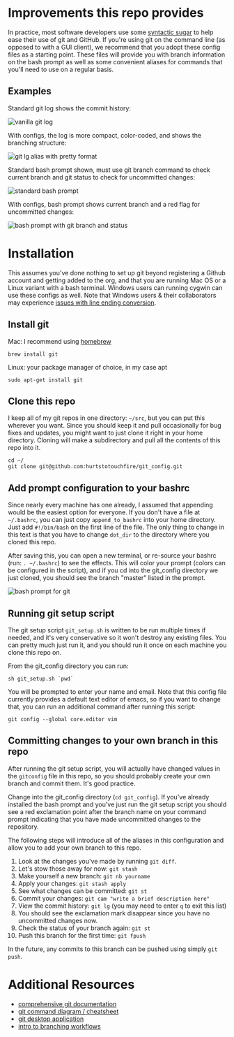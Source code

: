 Improvements this repo provides
===============================

In practice, most software developers use some [syntactic sugar](http://en.wikipedia.org/wiki/Syntactic_sugar) to help ease their use of git and GitHub. If you're using git on the command line (as opposed to with a GUI client), we recommend that you adopt these config files as a starting point. These files will provide you with branch information on the bash prompt as well as some convenient aliases for commands that you'll need to use on a regular basis.

Examples
------------
Standard git log shows the commit history:

![vanilla git log](images/git_log.png)

With configs, the log is more compact, color-coded, and shows the branching structure:

![git lg alias with pretty format](images/git_lg.png)

Standard bash prompt shown, must use git branch command to check current branch and git status to check for uncommitted changes:

![standard bash prompt](images/git_status.png)

With configs, bash prompt shows current branch and a red flag for uncommitted changes:

![bash prompt with git branch and status](images/git_st.png)


Installation
============

This assumes you've done nothing to set up git beyond registering a Github account and getting added to the org, and that you are running Mac OS or a Linux variant with a bash terminal. Windows users can running cygwin can use these configs as well. Note that Windows users & their collaborators may experience [issues with line ending conversion](https://github.com/hurtstotouchfire/git_config/issues/4).

Install git
------------

Mac: I recommend using [homebrew](http://brew.sh/)
```
brew install git
```
Linux: your package manager of choice, in my case apt
```
sudo apt-get install git
```

Clone this repo
----------------
I keep all of my git repos in one directory: `~/src`, but you can put this wherever you want. Since you should keep it and pull occasionally for bug fixes and updates, you might want to just clone it right in your home directory. Cloning will make a subdirectory and pull all the contents of this repo into it.

```
cd ~/
git clone git@github.com:hurtstotouchfire/git_config.git
```
Add prompt configuration to your bashrc
---------------------------------------
Since nearly every machine has one already, I assumed that appending would be the easiest option for everyone. If you don't have a file at `~/.bashrc`, you can just copy `append_to_bashrc` into your home directory. Just add `#!/bin/bash` on the first line of the file. The only thing to change in this text is that you have to change `dot_dir` to the directory where you cloned this repo.

After saving this, you can open a new terminal, or re-source your bashrc (run: `. ~/.bashrc`) to see the effects. This will color your prompt (colors can be configured in the script), and if you cd into the git_config directory we just cloned, you should see the branch "master" listed in the prompt.

![bash prompt for git](images/add_prompt.png)

Running git setup script
------------------------

The git setup script `git_setup.sh` is written to be run multiple times if needed, and it's very conservative so it won't destroy any existing files. You can pretty much just run it, and you should run it once on each machine you clone this repo on.

From the git_config directory you can run:
```
sh git_setup.sh `pwd`
```
You will be prompted to enter your name and email. Note that this config file currently provides a default text editor of emacs, so if you want to change that, you can run an additional command after running this script:
```
git config --global core.editor vim
```

Committing changes to your own branch in this repo
--------------------------------------------------
After running the git setup script, you will actually have changed values in the `gitconfig` file in this repo, so you should probably create your own branch and commit them. It's good practice. 

Change into the git_config directory (`cd git_config`). If you've already installed the bash prompt and you've just run the git setup script you should see a red exclamation point after the branch name on your command prompt indicating that you have made uncommitted changes to the repository. 

The following steps will introduce all of the aliases in this configuration and allow you to add your own branch to this repo. 

1. Look at the changes you've made by running `git diff`.
2. Let's stow those away for now: `git stash`
3. Make yourself a new branch: `git nb yourname`
4. Apply your changes: `git stash apply`
5. See what changes can be committed: `git st`
6. Commit your changes: `git cam "write a brief description here"`
7. View the commit history: `git lg` (you may need to enter `q` to exit this list)
8. You should see the exclamation mark disappear since you have no uncommitted changes now.
9. Check the status of your branch again: `git st`
10. Push this branch for the first time: `git fpush`

In the future, any commits to this branch can be pushed using simply `git push`.

Additional Resources
=====================
- [comprehensive git documentation](http://git-scm.com/docs)
- [git command diagram / cheatsheet](http://ndpsoftware.com/git-cheatsheet.html)
- [git desktop application](http://guides.github.com/overviews/desktop/)
- [intro to branching workflows](http://guides.github.com/overviews/flow/)
